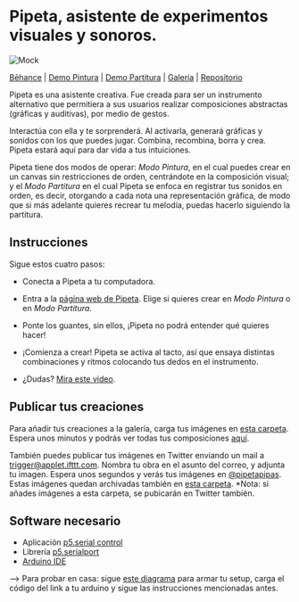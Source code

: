 # Pipeta, asistente de experimentos visuales y sonoros. 

![Mock](https://github.com/sofiacastaneda/pipeta/blob/gh-pages/contents/diagramass-04.png?raw=true)

[Bēhance](https://www.behance.net/gallery/109303133/Pipeta-Asistente-de-experimentos-visuales-y-sonoros) | [Demo Pintura](https://editor.p5js.org/sofiasofia/full/buOC_qbWx) | [Demo Partitura](https://editor.p5js.org/sofiasofia/full/0aRWkLWRB) | [Galería](https://sofiacastaneda.github.io/pipeta/galeria.html) | [Repositorio](https://github.com/sofiacastaneda/pipeta)

Pipeta es una asistente creativa. Fue creada para ser un instrumento alternativo que permitiera a sus usuarios realizar composiciones abstractas (gráficas y auditivas), por medio de gestos. 

Interactúa con ella y te sorprenderá. Al activarla, generará gráficas y sonidos con los que puedes jugar. Combina, recombina, borra y crea. Pipeta estará aquí para dar vida a tus intuiciones. 

Pipeta tiene dos modos de operar: *Modo Pintura*, en el cual puedes crear en un canvas sin restricciones de orden, centrándote en la composición visual; y el *Modo Partitura* en el cual Pipeta se enfoca en registrar tus sonidos en orden, es decir, otorgando a cada nota una representación gráfica, de modo que si más adelante quieres recrear tu melodía, puedas hacerlo siguiendo la partitura. 

## Instrucciones
Sigue estos cuatro pasos:

* Conecta a Pipeta a tu computadora.
* Entra a la [página web de Pipeta](https://sofiacastaneda.github.io/pipeta/). Elige si quieres crear en *Modo Pintura* o en *Modo Partitura*. 
* Ponte los guantes, sin ellos, ¡Pipeta no podrá entender qué quieres hacer!
* ¡Comienza a crear! Pipeta se activa al tacto, así que ensaya distintas combinaciones y ritmos colocando tus dedos en el instrumento. 

* ¿Dudas? [Mira este video](https://youtu.be/SyCooKJdv_s).

## Publicar tus creaciones

Para añadir tus creaciones a la galería, carga tus imágenes en [esta carpeta](https://github.com/sofiacastaneda/pipeta/tree/gh-pages/images). Espera unos minutos y podrás ver todas tus composiciones [aquí](https://sofiacastaneda.github.io/pipeta/galeria.html).

También puedes publicar tus imágenes en Twitter enviando un mail a trigger@applet.ifttt.com. Nombra tu obra en el asunto del correo, y adjunta tu imagen. Espera unos segundos y verás tus imágenes en [@pipetapipas](https://twitter.com/pipetapipas). Estas imágenes quedan archivadas también en [esta carpeta](https://drive.google.com/drive/folders/1fVWIslnsXeJRCjsI-1HoeAb4W5uzg82G?usp=sharing). *Nota: si añades imágenes a esta carpeta, se pubicarán en Twitter también.

## Software necesario 
* Aplicación [p5.serial control](https://github.com/p5-serial/p5.serialcontrol)
* Librería [p5.serialport](https://github.com/p5-serial/p5.serialport)
* [Arduino IDE](https://www.arduino.cc/en/software) 

--> Para probar en casa: sigue [este diagrama](https://www.tinkercad.com/things/aVEQP4N5pFo) para armar tu setup, carga el código del link a tu arduino y sigue las instrucciones mencionadas antes. 
